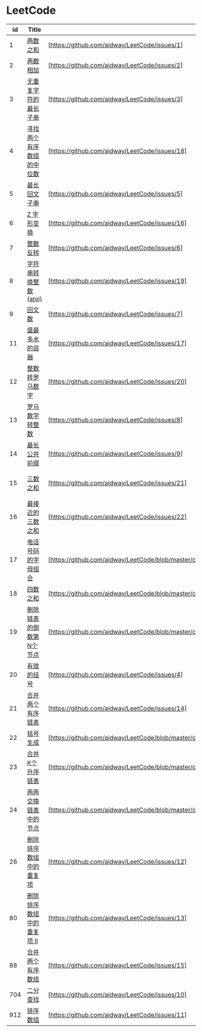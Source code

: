 # LeetCode

| id | Title | Solution | Difficulty | Class | degree
|---| ----- | -------- | ---------- | ---------- | ---------- |
|1|[两数之和](https://leetcode-cn.com/problems/two-sum/) | [https://github.com/aidway/LeetCode/issues/1]|简单|数学
|2|[两数相加](https://leetcode-cn.com/problems/add-two-numbers/) | [https://github.com/aidway/LeetCode/issues/2]|中等|链表
|3|[无重复字符的最长子串](https://leetcode-cn.com/problems/longest-substring-without-repeating-characters/) | [https://github.com/aidway/LeetCode/issues/3]|中等|动态规划
|4|[寻找两个有序数组的中位数](https://leetcode-cn.com/problems/median-of-two-sorted-arrays/)|[https://github.com/aidway/LeetCode/issues/18]|困难|分治（推荐）
|5|[最长回文子串](https://leetcode-cn.com/problems/longest-palindromic-substring/)|[https://github.com/aidway/LeetCode/issues/5]|中等|动态规划
|6|[Z 字形变换](https://leetcode-cn.com/problems/zigzag-conversion/)|[https://github.com/aidway/LeetCode/issues/16]|中等|模拟
|7|[整数反转](https://leetcode-cn.com/problems/reverse-integer/)|[https://github.com/aidway/LeetCode/issues/6]|简单|模拟
|8|[字符串转换整数 (atoi)](https://leetcode-cn.com/problems/string-to-integer-atoi/)|[https://github.com/aidway/LeetCode/issues/19]|中等|模拟
|9|[回文数](https://leetcode-cn.com/problems/palindrome-number/)|[https://github.com/aidway/LeetCode/issues/7]|简单|模拟
|11|[盛最多水的容器](https://leetcode-cn.com/problems/container-with-most-water/)|[https://github.com/aidway/LeetCode/issues/17]|中等|贪心|***
|12|[整数转罗马数字](https://leetcode-cn.com/problems/integer-to-roman/)|[https://github.com/aidway/LeetCode/issues/20]|中等|模拟
|13|[罗马数字转整数](https://leetcode-cn.com/problems/roman-to-integer/)|[https://github.com/aidway/LeetCode/issues/8]|简单|模拟
|14|[最长公共前缀](https://leetcode-cn.com/problems/longest-common-prefix/)|[https://github.com/aidway/LeetCode/issues/9]|简单|模拟
|15|[三数之和](https://leetcode-cn.com/problems/3sum/)|[https://github.com/aidway/LeetCode/issues/21]|中等|枚举+双指针|***
|16|[最接近的三数之和](https://leetcode-cn.com/problems/3sum-closest/)|[https://github.com/aidway/LeetCode/issues/22]|中等|枚举+双指针|***
|17|[电话号码的字母组合](https://leetcode-cn.com/problems/letter-combinations-of-a-phone-number/)|[https://github.com/aidway/LeetCode/blob/master/code/17_%E7%94%B5%E8%AF%9D%E5%8F%B7%E7%A0%81%E7%9A%84%E5%AD%97%E6%AF%8D%E7%BB%84%E5%90%88.py]|中等|递归|
|18|[四数之和](https://leetcode-cn.com/problems/4sum/)|[https://github.com/aidway/LeetCode/blob/master/code/18_%E5%9B%9B%E6%95%B0%E4%B9%8B%E5%92%8C.py]|中等|递归|
|19|[删除链表的倒数第N个节点](https://leetcode-cn.com/problems/remove-nth-node-from-end-of-list/)|[https://github.com/aidway/LeetCode/blob/master/code/19_%E5%88%A0%E9%99%A4%E9%93%BE%E8%A1%A8%E7%9A%84%E5%80%92%E6%95%B0%E7%AC%ACN%E4%B8%AA%E8%8A%82%E7%82%B9.py]|中等|递归|
|20|[有效的括号](https://leetcode-cn.com/problems/valid-parentheses/)|[https://github.com/aidway/LeetCode/issues/4]|简单|模拟、栈
|21|[合并两个有序链表](https://leetcode-cn.com/problems/merge-two-sorted-lists/)|[https://github.com/aidway/LeetCode/issues/14]|简单|模拟、递归
|22|[括号生成](https://leetcode-cn.com/problems/generate-parentheses/)|[https://github.com/aidway/LeetCode/blob/master/code/22_%E6%8B%AC%E5%8F%B7%E7%94%9F%E6%88%90.py]|中等|迭代|
|23|[合并K个升序链表](https://leetcode-cn.com/problems/merge-k-sorted-lists/)|[https://github.com/aidway/LeetCode/blob/master/code/23_%E5%90%88%E5%B9%B6K%E4%B8%AA%E5%8D%87%E5%BA%8F%E9%93%BE%E8%A1%A8.py]|困难|模拟|
|24|[两两交换链表中的节点](https://leetcode-cn.com/problems/swap-nodes-in-pairs/)|[https://github.com/aidway/LeetCode/blob/master/code/24_%E4%B8%A4%E4%B8%A4%E4%BA%A4%E6%8D%A2%E9%93%BE%E8%A1%A8%E4%B8%AD%E7%9A%84%E8%8A%82%E7%82%B9.py]|中等|模拟|
|26|[删除排序数组中的重复项](https://leetcode-cn.com/problems/remove-duplicates-from-sorted-array/)|[https://github.com/aidway/LeetCode/issues/12]|简单|模拟
|80|[删除排序数组中的重复项 II](https://leetcode-cn.com/problems/remove-duplicates-from-sorted-array-ii/)|[https://github.com/aidway/LeetCode/issues/13]|中等|模拟
|88|[合并两个有序数组](https://leetcode-cn.com/problems/merge-sorted-array/)|[https://github.com/aidway/LeetCode/issues/15]|简单|模拟
|704|[二分查找](https://leetcode-cn.com/problems/binary-search/)|[https://github.com/aidway/LeetCode/issues/10]|简单|分治
|912|[排序数组](https://leetcode-cn.com/problems/sort-an-array/)|[https://github.com/aidway/LeetCode/issues/11]|中等|快速排序


[^_^]:
    ||[]()|[https://github.com/aidway/LeetCode/issues/]||
